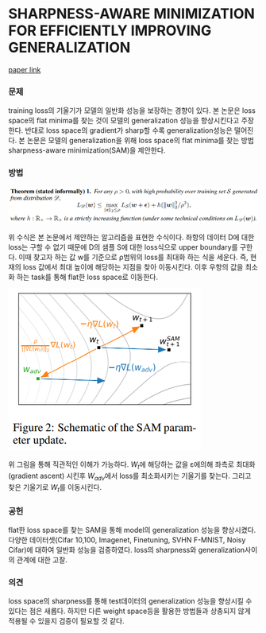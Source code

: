 # SHARPNESS-AWARE MINIMIZATION FOR EFFICIENTLY IMPROVING GENERALIZATION

[paper link](https://arxiv.org/abs/2010.01412)

### 문제

training loss의 기울기가 모델의 일반화 성능을 보장하는 경향이 있다. 본 논문은 loss space의 flat minima를 찾는 것이 모델의 generalization 성능을
향상시킨다고 주장한다. 반대로 loss space의 gradient가 sharp할 수록 generalization성능은 떨어진다. 본 논문은 모델의 generalization을 위해
loss space의 flat minima를 찾는 방법 sharpness-aware minimization(SAM)을 제안한다.

### 방법

<img src="resource/foret2020sharpness_1.png">

위 수식은 본 논문에서 제안하는 알고리즘을 표현한 수식이다.
좌항의 데이터 D에 대한 loss는 구할 수 없기 때문에 D의 샘플 S에 대한 loss식으로 upper boundary를 구한다. 이때 찾고자 하는 값 w를 기준으로 ρ범위의
loss를 최대화 하는 식을 세운다. 즉, 현재의 loss 값에서 최대 높이에 해당하는 지점을 찾아 이동시킨다. 이후 우항의 값을 최소화 하는 task를 통해 flat한
loss space로 이동한다. 

<img src="resource/foret2020sharpness_2.png">

위 그림을 통해 직관적인 이해가 가능하다.
$W_{t}$에 해당하는 값을 ε에의해 좌측로 최대화(gradient ascent) 시킨후 $W_{adv}$에서 loss를 최소화시키는 기울기를 찾는다. 그리고 찾은 기울기로 
$W_{t}$를 이동시킨다. 

### 공헌

flat한 loss space를 찾는 SAM을 통해 model의 generalization 성능을 향상시켰다. 다양한 데이터셋(Cifar 10,100, Imagenet, Finetuning, SVHN F-MNIST, Noisy Cifar)에 대하여 일반화 성능을 검증하였다. 
loss의 sharpness와 generalization사이의 관계에 대한 고찰.

### 의견

loss space의 sharpness를 통해 test데이터의 generalization 성능을 향상시킬 수 있다는 점은 새롭다. 하지만 다른 weight space등을 활용한 방법들과
상충되지 않게 적용될 수 있을지 검증이 필요할 것 같다.

